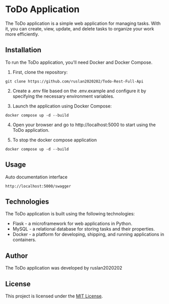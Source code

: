 # ToDo Application

The ToDo application is a simple web application for managing tasks. With it, you can create, view, update, and delete tasks to organize your work more efficiently.

## Installation

To run the ToDo application, you'll need Docker and Docker Compose.

1. First, clone the repository:

```
git clone https://github.com/ruslan2020202/Todo-Rest-Full-Api
```

2. Create a .env file based on the .env.example and configure it by specifying the necessary environment variables.

3. Launch the application using Docker Compose:

```
docker compose up -d --build
```

4. Open your browser and go to http://localhost:5000 to start using the ToDo application.

5. To stop the docker compose application
   
```
docker compose up -d --build
```
## Usage

Auto documentation interface
```
http://localhost:5000/swagger
```

## Technologies

The ToDo application is built using the following technologies:

- Flask - a microframework for web applications in Python.
- MySQL - a relational database for storing tasks and their properties.
- Docker - a platform for developing, shipping, and running applications in containers.

## Author

The ToDo application was developed by ruslan2020202

## License

This project is licensed under the [MIT License](LICENSE).
```

